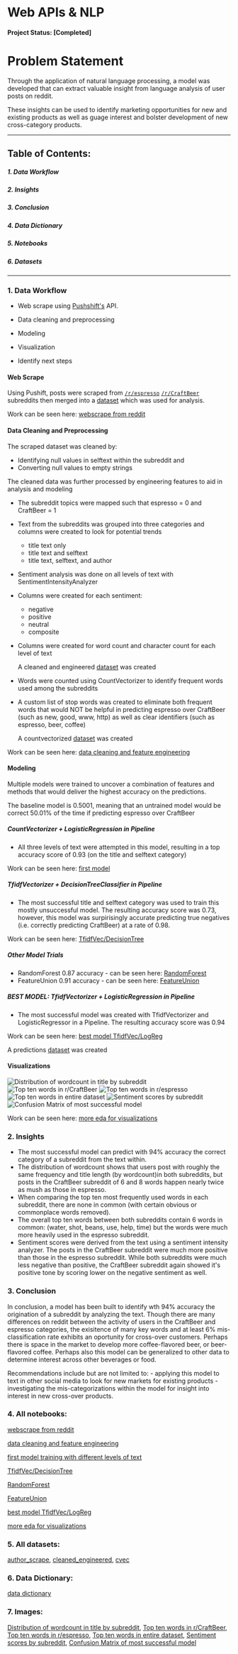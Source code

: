 

# Web APIs & NLP

#### Project Status: [Completed]

# Problem Statement
Through the application of natural language processing, a model was developed that can extract valuable insight from language analysis of user posts on reddit. 

These insights can be used to identify marketing opportunities for new and existing products as well as guage interest and bolster development of new cross-category products.

---
## Table of Contents:

 ##### 1. Data Workflow

 ##### 2. Insights 
 
 ##### 3. Conclusion

 ##### 4. Data Dictionary

 ##### 5. Notebooks

 ##### 6. Datasets

---
### 1. Data Workflow 

 - Web scrape using [Pushshift's](https://github.com/pushshift/api) API.

 - Data cleaning and preprocessing

 - Modeling

 - Visualization

 - Identify next steps

#### Web Scrape
Using Pushift, posts were scraped from  [`/r/espresso`](https://www.reddit.com/r/espresso)
[`/r/CraftBeer`](https://www.reddit.com/r/CraftBeer) subreddits then merged into a [dataset](data/author_scrape.csv) which was used for analysis.

Work can be seen here: [webscrape from reddit](01_scrape.ipynb)
#### Data Cleaning and Preprocessing
The scraped dataset was cleaned by:

 - Identifying null values in selftext within the subreddit and 
 - Converting null values to empty strings

The cleaned data was further processed by engineering features to aid in analysis and modeling

 - The subreddit topics were mapped such that espresso = 0 and CraftBeer = 1

 - Text from the subreddits was grouped into three categories and columns were created to look for potential trends
 
      - title text only
      - title text and selftext
      - title text, selftext, and author
 
 - Sentiment analysis was done on all levels of text with SentimentIntensityAnalyzer
 
 - Columns were created for each sentiment:
      - negative
      - positive
      - neutral
      - composite
  
 - Columns were created for word count and character count for each level of text
 
     A cleaned and engineered [dataset](data/cleaned_engineered.csv) was created
 
 - Words were counted using CountVectorizer to identify frequent words used among the subreddits
 - A custom list of stop words was created to eliminate both frequent words that would NOT be helpful in predicting espresso over CraftBeer (such as new, good, www, http) as well as clear identifiers (such as espresso, beer, coffee) 
 
    A countvectorized [dataset](data/cvec.csv) was created 

Work can be seen here: [data cleaning and feature engineering](02_clean_fe.ipynb)

#### Modeling
Multiple models were trained to uncover a combination of features and methods that would deliver the highest accuracy on the predictions. 

The baseline model is 0.5001, meaning that an untrained model would be correct 50.01% of the time if predicting espresso over CraftBeer

 ##### CountVectorizer + LogisticRegression in Pipeline
 - All three levels of text were attempted in this model, resulting in a top accuracy score of 0.93 (on the title and selftext category)
 
Work can be seen here: [first model](03_pipe.ipynb)

 ##### TfidfVectorizer + DecisionTreeClassifier in Pipeline
 - The most successful title and selftext category was used to train this mostly unsuccessful model. The resulting accuracy score was 0.73, however, this model was surpirisingly accurate predicting true negatives (i.e. correctly predicting CraftBeer) at a rate of 0.98.
    
    
    
Work can be seen here: [TfidfVec/DecisionTree](04_tfidf_dtc.ipynb)

 ##### Other Model Trials
 - RandomForest 0.87 accuracy - can be seen here: [RandomForest](05_randomforest.ipynb)
 - FeatureUnion 0.91 accuracy - can be seen here: [FeatureUnion](06_feature_union.ipynb)
 
 ##### BEST MODEL: TfidfVectorizer + LogisticRegression in Pipeline
 - The most successful model was created with TfidfVectorizer and LogisticRegressor in a Pipeline. 
The resulting accuracy score was 0.94

Work can be seen here: [best model TfidfVec/LogReg](07_best_tfidf_lr.ipynb)

A predictions [dataset](data/best_preds.csv) was created

#### Visualizations
![Distribution of wordcount in title by subreddit](images/dist_title_word_count.png)
![Top ten words in r/CraftBeer](images/top_ten_beer_words.png)
![Top ten words in r/espresso](images/top_ten_espresso_words.png)
![Top ten words in entire dataset](images/top_ten_words.png)
![Sentiment scores by subreddit](images/sentiment.png)
![Confusion Matrix of most successful model](images/confusion_matrix.png)

Work can be seen here: [more eda for visualizations](08_viz.ipynb) 

### 2. Insights

 - The most successful model can predict with 94% accuracy the correct category of a subreddit from the text within.
 - The distribution of wordcount shows that users post with roughly the same frequency and title length (by wordcount)in both subreddits, but posts in the CraftBeer subreddit of 6 and 8 words happen nearly twice as mush as those in espresso.
 - When comparing the top ten most frequently used words in each subreddit, there are none in common (with certain obvious or commonplace words removed). 
 - The overall top ten words between both subreddits contain 6 words in common: (water, shot, beans, use, help, time) but the words were much more heavily used in the espresso subreddit. 
 - Sentiment scores were derived from the text using a sentiment intensity analyzer. The posts in the CraftBeer subreddit were much more positive than those in the espresso subreddit. While both subreddits were much less negative than positive, the CraftBeer subreddit again showed it's positive tone by scoring lower on the negative sentiment as well.


### 3. Conclusion
In conclusion, a model has been built to identify wth 94% accuracy the origination of a subreddit by analyzing the text. Though there are many differences on reddit between the activity of users in the CraftBeer and espresso categories, the exisitence of many key words and at least 6% mis-classification rate exhibits an oportunity for cross-over customers. Perhaps there is space in the market to develop more coffee-flavored beer, or beer-flavored coffee. Perhaps also this model can be generalized to other data to determine interest across other beverages or food.


Recommendations include but are not limited to: 
    - applying this model to text in other social media to look for new markets for existing products 
    - investigating the mis-categorizations within the model for insight into interest in new cross-over products.

### 4. All notebooks:
[webscrape from reddit](notebooks/01_scrape.ipynb)

[data cleaning and feature engineering](notebooks/02_clean_fe.ipynb)

[first model training with different levels of text](notebooks/03_pipe.ipynb)

[TfidfVec/DecisionTree](notebooks/04_tfidf_dtc.ipynb)

[RandomForest](notebooks/05_randomforest.ipynb)

[FeatureUnion](notebooks/06_feature_union.ipynb)

[best model TfidfVec/LogReg](notebooks/07_best_tfidf_lr.ipynb)

[more eda for visualizations](notebooks/08_viz.ipynb) 


### 5. All datasets:
[author_scrape](data/author_scrape.csv), [cleaned_engineered](data/cleaned_engineered.csv), [cvec](data/cvec.csv)


### 6. Data Dictionary:
[data dictionary](data_dictionary.md)

### 7. Images:
[Distribution of wordcount in title by subreddit](images/dist_title_word_count.png), [Top ten words in r/CraftBeer](images/top_ten_beer_words.png), [Top ten words in r/espresso](images/top_ten_espresso_words.png), [Top ten words in entire dataset](images/top_ten_words.png), [Sentiment scores by subreddit](images/sentiment.png), [Confusion Matrix of most successful model](images/confusion_matrix.png)
